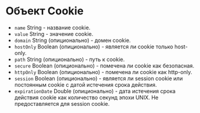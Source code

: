 # Объект Cookie

* `name` String - название cookie.
* `value` String - значение cookie.
* `domain` String (опиционально) - домен cookie.
* `hostOnly` Boolean (опиционально) - является ли cookie только host-only.
* `path` String (опиционально) - путь к cookie.
* `secure` Boolean (опиционально) - помечена ли cookie как безопасная.
* `httpOnly` Boolean (опиционально) - помечена ли cookie как http-only.
* `session` Boolean (опиционально) - является ли session cookie или постоянным cookie с датой истечения срока действия.
* `expirationDate` Double (опиционально) - дата истечения срока действия cookie как количество секунд эпохи UNIX. Не предоставляется для session cookie.